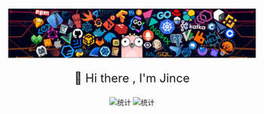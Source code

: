 <p><img src="images/bg.png" alt="bg"></p>
<p align="center" style="font-size:24px">👏 Hi there , I'm Jince</p>
<div align="center">
  <img src="https://github-readme-stats.vercel.app/api?username=jince-boy&show_icons=true&theme=radical" alt="统计" height="150px">
  <img src="https://github-readme-stats.vercel.app/api/top-langs/?username=jince-boy&layout=compact&theme=tokyonight" alt="统计" height="150px">
</div>
